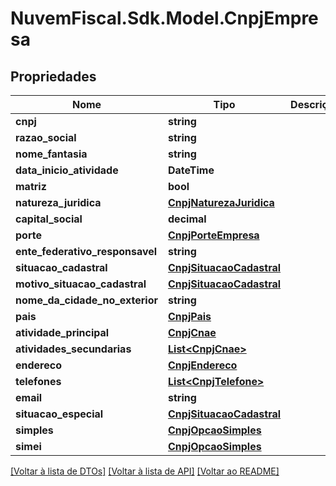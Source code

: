 # NuvemFiscal.Sdk.Model.CnpjEmpresa

## Propriedades

Nome | Tipo | Descrição | Comentários
------------ | ------------- | ------------- | -------------
**cnpj** | **string** |  | [optional] 
**razao_social** | **string** |  | [optional] 
**nome_fantasia** | **string** |  | [optional] 
**data_inicio_atividade** | **DateTime** |  | [optional] 
**matriz** | **bool** |  | [optional] 
**natureza_juridica** | [**CnpjNaturezaJuridica**](CnpjNaturezaJuridica.md) |  | [optional] 
**capital_social** | **decimal** |  | [optional] 
**porte** | [**CnpjPorteEmpresa**](CnpjPorteEmpresa.md) |  | [optional] 
**ente_federativo_responsavel** | **string** |  | [optional] 
**situacao_cadastral** | [**CnpjSituacaoCadastral**](CnpjSituacaoCadastral.md) |  | [optional] 
**motivo_situacao_cadastral** | [**CnpjSituacaoCadastral**](CnpjSituacaoCadastral.md) |  | [optional] 
**nome_da_cidade_no_exterior** | **string** |  | [optional] 
**pais** | [**CnpjPais**](CnpjPais.md) |  | [optional] 
**atividade_principal** | [**CnpjCnae**](CnpjCnae.md) |  | [optional] 
**atividades_secundarias** | [**List&lt;CnpjCnae&gt;**](CnpjCnae.md) |  | [optional] 
**endereco** | [**CnpjEndereco**](CnpjEndereco.md) |  | [optional] 
**telefones** | [**List&lt;CnpjTelefone&gt;**](CnpjTelefone.md) |  | [optional] 
**email** | **string** |  | [optional] 
**situacao_especial** | [**CnpjSituacaoCadastral**](CnpjSituacaoCadastral.md) |  | [optional] 
**simples** | [**CnpjOpcaoSimples**](CnpjOpcaoSimples.md) |  | [optional] 
**simei** | [**CnpjOpcaoSimples**](CnpjOpcaoSimples.md) |  | [optional] 

[[Voltar à lista de DTOs]](../README.md#documentation-for-models) [[Voltar à lista de API]](../README.md#documentation-for-api-endpoints) [[Voltar ao README]](../README.md)

